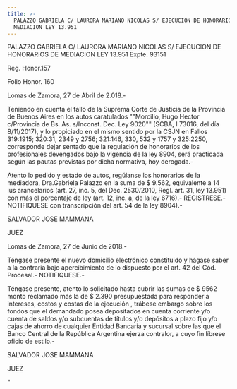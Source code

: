 ```yaml
---
title: >-
  PALAZZO GABRIELA C/ LAURORA MARIANO NICOLAS S/ EJECUCION DE HONORARIOS DE
  MEDIACION LEY 13.951
---
```

PALAZZO GABRIELA C/ LAURORA MARIANO NICOLAS S/ EJECUCION DE HONORARIOS DE MEDIACION LEY 13.951 Expte. 93151

Reg. Honor.157

Folio Honor. 160

Lomas de Zamora, 27 de Abril de 2.018.-

Teniendo en cuenta el fallo de la Suprema Corte de Justicia de la Provincia de Buenos Aires en los autos caratulados ""Morcillo, Hugo Hector c/Provincia de Bs. As. s/Inconst. Dec. Ley 9020"" (SCBA, I 73016, del día 8/11/2017), y lo propiciado en el mismo sentido por la CSJN en Fallos 319:1915; 320:31, 2349 y 2756; 321:146, 330, 532 y 1757 y 325:2250, corresponde dejar sentado que la regulación de honorarios de los profesionales devengados bajo la vigencia de la ley 8904, será practicada según las pautas previstas por dicha normativa, hoy derogada.-

Atento lo pedido y estado de autos, regúlanse los honorarios de la mediadora, Dra.Gabriela Palazzo en la suma de $ 9.562, equivalente a 14 ius arancelarios (art. 27, inc. 5, del Dec. 2530/2010, Regl. art. 31, ley 13.951) con más el porcentaje de ley (art. 12, inc. a, de la ley 6716).- REGISTRESE.- NOTIFIQUESE con transcripción del art. 54 de la ley 8904).-

SALVADOR JOSE MAMMANA

JUEZ 

Lomas de Zamora, 27 de Junio de 2018.-

Téngase presente el nuevo domicilio electrónico constituido y hágase saber a la contraria bajo apercibimiento de lo dispuesto por el art. 42 del Cód. Procesal.- NOTIFIQUESE.-

Téngase presente, atento lo solicitado hasta cubrir las sumas de $ 9562 monto reclamado más la de $ 2.390 presupuestada para responder a intereses, costos y costas de la ejecución , trábese embargo sobre los fondos que el demandado posea depositados en cuenta corriente y/o cuenta de saldos y/o subcuentas de títulos y/o depósitos a plazo fijo y/o cajas de ahorro de cualquier Entidad Bancaria y sucursal sobre las que el Banco Central de la República Argentina ejerza contralor, a cuyo fin líbrese oficio de estilo.-

 

SALVADOR JOSE MAMMANA

JUEZ

"
